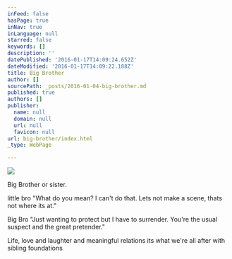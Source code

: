 ```yaml
---
inFeed: false
hasPage: true
inNav: true
inLanguage: null
starred: false
keywords: []
description: ''
datePublished: '2016-01-17T14:09:24.652Z'
dateModified: '2016-01-17T14:09:22.188Z'
title: Big Brother
author: []
sourcePath: _posts/2016-01-04-big-brother.md
published: true
authors: []
publisher:
  name: null
  domain: null
  url: null
  favicon: null
url: big-brother/index.html
_type: WebPage

---
```

![](https://the-grid-user-content.s3-us-west-2.amazonaws.com/00301ab9-8a82-4a4a-ab7c-f64a47660d32.jpg)

Big Brother or sister. 

little bro
"What do you mean?
I can't do that.
Lets not make a scene,
thats not where its at." 

Big Bro
"Just wanting to protect 
but I have to surrender.
You're the usual suspect
and the great pretender." 

Life, love and laughter
and meaningful relations
its what we're all after
with sibling foundations